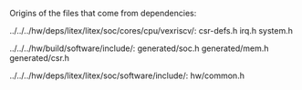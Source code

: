 Origins of the files that come from dependencies:

../../../hw/deps/litex/litex/soc/cores/cpu/vexriscv/:
  csr-defs.h
  irq.h
  system.h

../../../hw/build/software/include/:
  generated/soc.h
  generated/mem.h
  generated/csr.h

../../../hw/deps/litex/litex/soc/software/include/:
  hw/common.h
